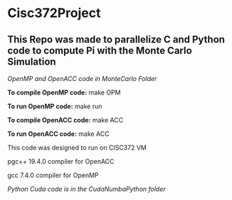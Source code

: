# Cisc372Project

## This Repo was made to parallelize C and Python code to compute Pi with the Monte Carlo Simulation 

*OpenMP and OpenACC code in MonteCarlo Folder*

**To compile OpenMP code:**
make OPM

**To run OpenMP code:**
make run


**To compile OpenACC code:**
make ACC

**To run OpenACC code:**
make ACC

This code was designed to run on CISC372 VM 


pgc++ 19.4.0 compiler for OpenACC

gcc 7.4.0 compiler for OpenMP

*Python Cuda code is in the CudaNumbaPython folder*